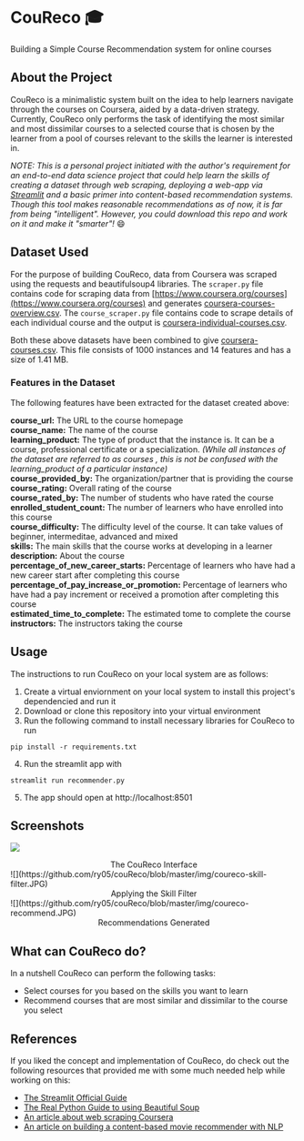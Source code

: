 # CouReco :mortar_board:
Building a Simple Course Recommendation system for online courses

## About the Project
CouReco is a minimalistic system built on the idea to help learners navigate through the courses on Coursera, aided by a data-driven strategy. Currently, CouReco only performs the task of identifying the most similar and most dissimilar courses to a selected course that is chosen by the learner from a pool of courses relevant to the skills the learner is interested in.  
  
*NOTE: This is a personal project initiated with the author's requirement for an end-to-end data science project that could help learn the skills of creating a dataset through web scraping, deploying a web-app via [Streamlit](https://www.streamlit.io/) and a basic primer into content-based recommendation systems. Though this tool makes reasonable recommendations as of now, it is far from being "intelligent". However, you could download this repo and work on it and make it "smarter"!* :smile: 
 
## Dataset Used
For the purpose of building CouReco, data from Coursera was scraped using the requests and beautifulsoup4 libraries. The ```scraper.py``` file contains code for scraping data from [https://www.coursera.org/courses](https://www.coursera.org/courses) and generates [coursera-courses-overview.csv](https://github.com/ry05/couReco/blob/master/data/coursera-courses-overview.csv). The ```course_scraper.py``` file contains code to scrape details of each individual course and the output is [coursera-individual-courses.csv](https://github.com/ry05/couReco/blob/master/data/coursera-individual-courses.csv).  

Both these above datasets have been combined to give [coursera-courses.csv](https://github.com/ry05/couReco/blob/master/data/coursera-courses.csv). This file consists of 1000 instances and 14 features and has a size of 1.41 MB.

### Features in the Dataset
The following features have been extracted for the dataset created above:  
  
**course_url:** The URL to the course homepage  
**course_name:** The name of the course  
**learning_product:** The type of product that the instance is. It can be a course, professional certificate or a specialization. *(While all instances of the dataset are referred to as courses , this is not be confused with the learning_product of a particular instance)*  
**course_provided_by:** The organization/partner that is providing the course  
**course_rating:** Overall rating of the course  
**course_rated_by:** The number of students who have rated the course  
**enrolled_student_count:** The number of learners who have enrolled into this course  
**course_difficulty:** The difficulty level of the course. It can take values of beginner, intermeditae, advanced and mixed  
**skills:** The main skills that the course works at developing in a learner  
**description:** About the course  
**percentage_of_new_career_starts:** Percentage of learners who have had a new career start after completing this course  
**percentage_of_pay_increase_or_promotion:** Percentage of learners who have had a pay increment or received a promotion after completing this course  
**estimated_time_to_complete:** The estimated tome to complete the course  
**instructors:** The instructors taking the course  

## Usage
The instructions to run CouReco on your local system are as follows:

1. Create a virtual enviornment on your local system to install this project's dependencied and run it
2. Download or clone this repository into your virtual environment
3. Run the following command to install necessary libraries for CouReco to run
  ```
  pip install -r requirements.txt
  ```
4. Run the streamlit app with
  ```
  streamlit run recommender.py
  ```
5. The app should open at http://localhost:8501

## Screenshots
![](https://github.com/ry05/couReco/blob/master/img/coureco-init.JPG)  
<center>The CouReco Interface</center>  
![](https://github.com/ry05/couReco/blob/master/img/coureco-skill-filter.JPG)  
<center>Applying the Skill Filter</center>  
![](https://github.com/ry05/couReco/blob/master/img/coureco-recommend.JPG)  
<center>Recommendations Generated</center>  

## What can CouReco do?
In a nutshell CouReco can perform the following tasks:
* Select courses for you based on the skills you want to learn
* Recommend courses that are most similar and dissimilar to the course you select

## References
If you liked the concept and implementation of CouReco, do check out the following resources that provided me with some much needed help while working on this:
* [The Streamlit Official Guide](https://www.streamlit.io/)
* [The Real Python Guide to using Beautiful Soup](https://realpython.com/beautiful-soup-web-scraper-python/)
* [An article about web scraping Coursera](https://medium.com/analytics-vidhya/web-scraping-and-coursera-8db6af45d83f)
* [An article on building a content-based movie recommender with NLP](https://towardsdatascience.com/how-to-build-from-scratch-a-content-based-movie-recommender-with-natural-language-processing-25ad400eb243)
